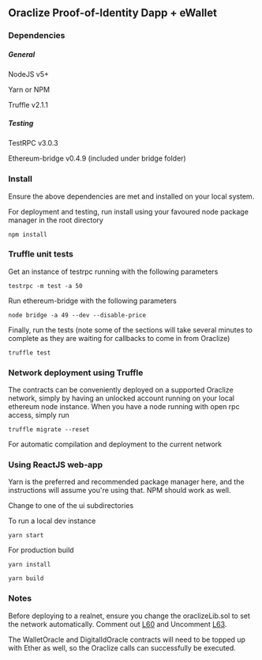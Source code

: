 ## Oraclize Proof-of-Identity Dapp + eWallet

### Dependencies

##### General

NodeJS v5+

Yarn or NPM

Truffle v2.1.1

##### Testing

TestRPC v3.0.3

Ethereum-bridge v0.4.9 (included under bridge folder)


### Install

Ensure the above dependencies are met and installed on your local system.

For deployment and testing, run install using your favoured node package manager in the root directory

`npm install`

### Truffle unit tests

Get an instance of testrpc running with the following parameters

`testrpc -m test -a 50`

Run ethereum-bridge with the following parameters

`node bridge -a 49 --dev --disable-price`

Finally, run the tests (note some of the sections will take several minutes to complete as they are waiting for callbacks to come in from Oraclize)

`truffle test`

### Network deployment using Truffle

The contracts can be conveniently deployed on a supported Oraclize network, simply by having an unlocked account running on your local ethereum node instance. When you have a node running with open rpc access, simply run

`truffle migrate --reset`

For automatic compilation and deployment to the current network

### Using ReactJS web-app

Yarn is the preferred and recommended package manager here, and the instructions will assume you're using that. NPM should work as well.

Change to one of the ui subdirectories

To run a local dev instance

`yarn start`

For production build

`yarn install`

`yarn build`

### Notes

Before deploying to a realnet, ensure you change the oraclizeLib.sol to set the network automatically. Comment out [L60](https://github.com/oraclize/dapp-proof-of-identity/blob/master/contracts/oraclizeLib.sol#L60) and Uncomment [L63](https://github.com/oraclize/dapp-proof-of-identity/blob/master/contracts/oraclizeLib.sol#L63). 

The WalletOracle and DigitalIdOracle contracts will need to be topped up with Ether as well, so the Oraclize calls can successfully be executed.
